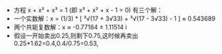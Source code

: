 - 方程 x + x² + x³ = 1 (即 x³ + x² + x - 1 = 0) 有三个解：
- 一个实数解：x = (1/3) * [ ³√(17 + 3√33) + ³√(17 - 3√33) - 1 ] ≈ 0.543689
- 两个共轭复数解：x ≈ -0.77184 ± 1.11514 i
- 假设一开始卖出0.25,则剩下0.75,这时候再卖出0.25*1.62=0.4,0.4/0.75=0.53,